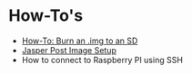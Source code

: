 # How-To's

* [How-To: Burn an .img to an SD](../jasper/install-image#writing-an-image-to-the-sd-card)
* [Jasper Post Image Setup](https://github.com/mattcurrycom/Documentation/blob/master/jasper/jasper-client/Jasper-Post-Image-Setup.md)
* How to connect to Raspberry PI using SSH



